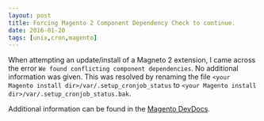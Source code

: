 ```yaml
---
layout: post
title: Forcing Magento 2 Component Dependency Check to continue.
date: 2016-01-20
tags: [unix,cron,magento]
---
```


When attempting an update/install of a Magneto 2 extension, I came across the error `We found conflicting component dependencies`. No additional information was given. This was resolved by renaming the file `<your Magento install dir>/var/.setup_cronjob_status` to `<your Magento install dir>/var/.setup_cronjob_status.bak`.

Additional information can be found in the [Magento DevDocs](http://devdocs.magento.com/guides/v2.0/comp-mgr/trouble/cman/component-depend.html "Magento DevDocs").
